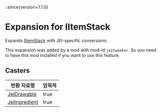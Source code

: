 ::since{version=1.1.0}
# Expansion for IItemStack

Expands [IItemStack](/vanilla/api/items/IItemStack) with JEI-specific conversions.

This expansion was added by a mod with mod-id `jeitweaker`. So you need to have this mod installed if you want to use this feature.

## Casters

| 반환 자료형                                                        | 암묵적  |
| ------------------------------------------------------------- | ---- |
| [JeiDrawable](/mods/JEITweaker/API/Component/JeiDrawable)     | true |
| [JeiIngredient](/mods/JEITweaker/API/Component/JeiIngredient) | true |

